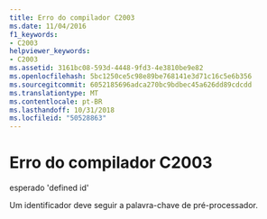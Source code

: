 ```yaml
---
title: Erro do compilador C2003
ms.date: 11/04/2016
f1_keywords:
- C2003
helpviewer_keywords:
- C2003
ms.assetid: 3161bc08-593d-4448-9fd3-4e3810be9e82
ms.openlocfilehash: 5bc1250ce5c98e89be768141e3d71c16c5e6b356
ms.sourcegitcommit: 6052185696adca270bc9bdbec45a626dd89cdcdd
ms.translationtype: MT
ms.contentlocale: pt-BR
ms.lasthandoff: 10/31/2018
ms.locfileid: "50528863"
---
```

# <a name="compiler-error-c2003"></a>Erro do compilador C2003

esperado 'defined id'

Um identificador deve seguir a palavra-chave de pré-processador.